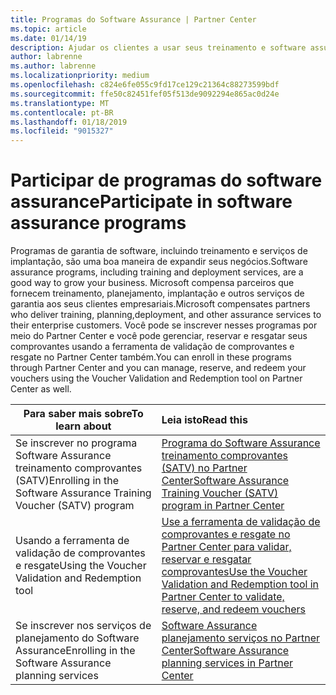 ```yaml
---
title: Programas do Software Assurance | Partner Center
ms.topic: article
ms.date: 01/14/19
description: Ajudar os clientes a usar seus treinamento e software assurance comprovantes
author: labrenne
ms.author: labrenne
ms.localizationpriority: medium
ms.openlocfilehash: c824e6fe055c9fd17ce129c21364c88273599bdf
ms.sourcegitcommit: ffe50c82451fef05f513de9092294e865ac0d24e
ms.translationtype: MT
ms.contentlocale: pt-BR
ms.lasthandoff: 01/18/2019
ms.locfileid: "9015327"
---
```

# <a name="participate-in-software-assurance-programs"></a><span data-ttu-id="66ee1-103">Participar de programas do software assurance</span><span class="sxs-lookup"><span data-stu-id="66ee1-103">Participate in software assurance programs</span></span>

<span data-ttu-id="66ee1-104">Programas de garantia de software, incluindo treinamento e serviços de implantação, são uma boa maneira de expandir seus negócios.</span><span class="sxs-lookup"><span data-stu-id="66ee1-104">Software assurance programs, including training and deployment services, are a good way to grow your business.</span></span> <span data-ttu-id="66ee1-105">Microsoft compensa parceiros que fornecem treinamento, planejamento, implantação e outros serviços de garantia aos seus clientes empresariais.</span><span class="sxs-lookup"><span data-stu-id="66ee1-105">Microsoft compensates partners who deliver training, planning,deployment, and other assurance services to their enterprise customers.</span></span> <span data-ttu-id="66ee1-106">Você pode se inscrever nesses programas por meio do Partner Center e você pode gerenciar, reservar e resgatar seus comprovantes usando a ferramenta de validação de comprovantes e resgate no Partner Center também.</span><span class="sxs-lookup"><span data-stu-id="66ee1-106">You can enroll in these programs through Partner Center and you can manage, reserve, and redeem your vouchers using the Voucher Validation and Redemption tool on Partner Center as well.</span></span> 

|**<span data-ttu-id="66ee1-107">Para saber mais sobre</span><span class="sxs-lookup"><span data-stu-id="66ee1-107">To learn about</span></span>**   |**<span data-ttu-id="66ee1-108">Leia isto</span><span class="sxs-lookup"><span data-stu-id="66ee1-108">Read this</span></span>**   |
|--------------------------|:------------------|
|<span data-ttu-id="66ee1-109">Se inscrever no programa Software Assurance treinamento comprovantes (SATV)</span><span class="sxs-lookup"><span data-stu-id="66ee1-109">Enrolling in the Software Assurance Training Voucher (SATV) program</span></span>|[<span data-ttu-id="66ee1-110">Programa do Software Assurance treinamento comprovantes (SATV) no Partner Center</span><span class="sxs-lookup"><span data-stu-id="66ee1-110">Software Assurance Training Voucher (SATV) program in Partner Center</span></span>](software-assurance-satv.md)|
|<span data-ttu-id="66ee1-111">Usando a ferramenta de validação de comprovantes e resgate</span><span class="sxs-lookup"><span data-stu-id="66ee1-111">Using the Voucher Validation and Redemption tool</span></span>|[<span data-ttu-id="66ee1-112">Use a ferramenta de validação de comprovantes e resgate no Partner Center para validar, reservar e resgatar comprovantes</span><span class="sxs-lookup"><span data-stu-id="66ee1-112">Use the Voucher Validation and Redemption tool in Partner Center to validate, reserve, and redeem vouchers</span></span>](voucher-validation-tool.md)|
|<span data-ttu-id="66ee1-113">Se inscrever nos serviços de planejamento do Software Assurance</span><span class="sxs-lookup"><span data-stu-id="66ee1-113">Enrolling in the Software Assurance planning services</span></span>|[<span data-ttu-id="66ee1-114">Software Assurance planejamento serviços no Partner Center</span><span class="sxs-lookup"><span data-stu-id="66ee1-114">Software Assurance planning services in Partner Center</span></span>](software-assurance-dps.md) 
